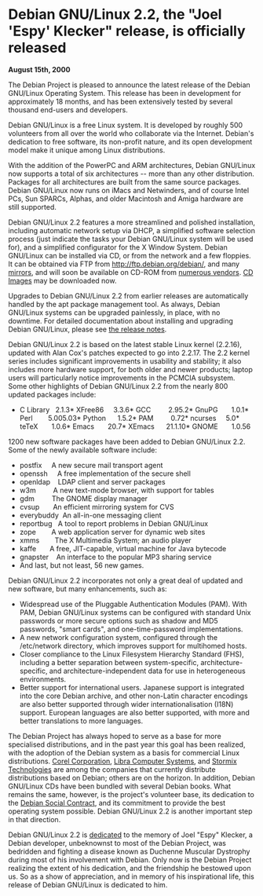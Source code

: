 
Debian GNU/Linux 2.2, the "Joel 'Espy' Klecker" release, is officially released
===============================================================================


**August 15th, 2000**



The Debian Project is pleased to announce the latest release of the
Debian GNU/Linux Operating System. This release has been in
development for approximately 18 months, and has been extensively
tested by several thousand end-users and developers.

Debian GNU/Linux is a free Linux system. It is developed by roughly
500 volunteers from all over the world who collaborate via the
Internet. Debian's dedication to free software, its non-profit
nature, and its open development model make it unique among Linux
distributions.

With the addition of the PowerPC and ARM architectures, Debian
GNU/Linux now supports a total of six architectures -- more than any
other distribution. Packages for all architectures are built from the
same source packages. Debian GNU/Linux now runs on iMacs and
Netwinders, and of course Intel PCs, Sun SPARCs, Alphas, and older
Macintosh and Amiga hardware are still supported.

Debian GNU/Linux 2.2 features a more streamlined and polished
installation, including automatic network setup via DHCP, a simplified
software selection process (just indicate the tasks your Debian
GNU/Linux system will be used for), and a simplified configurator for
the X Window System. Debian GNU/Linux can be installed via CD, or
from the network and a few floppies. It can be obtained via
FTP from
<http://ftp.debian.org/debian/>,
and many [mirrors](https://www.debian.org/distrib/ftplist),
and will soon be available on CD-ROM from
[numerous vendors](https://www.debian.org/CD/vendors/).
[CD Images](https://cdimage.debian.org/) may be downloaded now.

Upgrades to Debian GNU/Linux 2.2 from earlier releases are
automatically handled by the apt package management tool. As always,
Debian GNU/Linux systems can be upgraded painlessly, in place, with no
downtime. For detailed documentation about installing and upgrading
Debian GNU/Linux, please see [the release notes](https://www.debian.org/releases/2.2/).

Debian GNU/Linux 2.2 is based on the latest stable Linux kernel
(2.2.16), updated with Alan Cox's patches expected to go into 2.2.17.
The 2.2 kernel series includes significant improvements in usability
and stability; it also includes more hardware support, for both older
and newer products; laptop users will particularly notice improvements
in the PCMCIA subsystem. Some other highlights of Debian GNU/Linux
2.2 from the nearly 800 updated packages include:
* C Library   2.1.3* XFree86     3.3.6* GCC         2.95.2* GnuPG       1.0.1* Perl        5.005.03* Python      1.5.2* PAM         0.72* ncurses     5.0* teTeX       1.0.6* Emacs       20.7* XEmacs      21.1.10* GNOME       1.0.56



1200 new software packages have been added to Debian GNU/Linux 2.2.
Some of the newly available software include:
* postfix     A new secure mail transport agent
* openssh     A free implementation of the secure shell
* openldap    LDAP client and server packages
* w3m         A new text-mode browser, with support for tables
* gdm         The GNOME display manager
* cvsup       An efficient mirroring system for CVS
* everybuddy  An all-in-one messaging client
* reportbug   A tool to report problems in Debian GNU/Linux
* zope        A web application server for dynamic web sites
* xmms        The X Multimedia System; an audio player
* kaffe       A free, JIT-capable, virtual machine for Java bytecode
* gnapster    An interface to the popular MP3 sharing service
* And last, but not least, 56 new games.



Debian GNU/Linux 2.2 incorporates not only a great deal of updated and
new software, but many enhancements, such as:
* Widespread use of the Pluggable Authentication Modules (PAM).
 With PAM, Debian GNU/Linux systems can be configured with
 standard Unix passwords or more secure options such as shadow and
 MD5 passwords, "smart cards", and one-time-password
 implementations.
* A new network configuration system, configured through the
 /etc/network directory, which improves support for multihomed
 hosts.
* Closer compliance to the Linux Filesystem Hierarchy Standard
 (FHS), including a better separation between system-specific,
 architecture-specific, and architecture-independent data for
 use in heterogeneous environments.
* Better support for international users. Japanese support is
 integrated into the core Debian archive, and other non-Latin
 character encodings are also better supported through wider
 internationalisation (I18N) support. European languages are
 also better supported, with more and better translations to
 more languages.



The Debian Project has always hoped to serve as a base for more
specialised distributions, and in the past year this goal has been
realized, with the adoption of the Debian system as a basis for
commercial Linux distributions.
[Corel Corporation](http://linux.corel.com/),
[Libra Computer Systems](http://www.libranet.com/),
and [Stormix Technologies](http://www.stormix.com/)
are among the companies that currently distribute distributions based
on Debian; others are on the horizon. In addition, Debian GNU/Linux
CDs have been bundled with several Debian books. What remains the
same, however, is the project's volunteer base, its dedication to the
[Debian Social
Contract](https://www.debian.org/social_contract), and its commitment to provide the best operating system
possible. Debian GNU/Linux 2.2 is another important step in that
direction.

Debian GNU/Linux 2.2 is
[dedicated](http://ftp.debian.org/debian/doc/dedication/dedication-2.2.txt)
to the memory of Joel "Espy" Klecker, a Debian developer, unbeknownst to
most of the Debian
Project, was bedridden and fighting a disease known as Duchenne
Muscular Dystrophy during most of his involvement with Debian. Only
now is the Debian Project realizing the extent of his dedication, and
the friendship he bestowed upon us. So as a show of appreciation, and
in memory of his inspirational life, this release of Debian GNU/Linux
is dedicated to him.





















